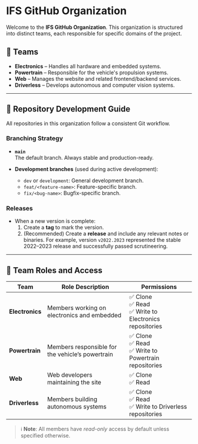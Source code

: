 # IFS GitHub Organization

Welcome to the **IFS GitHub Organization**. This organization is structured into distinct teams, each responsible for specific domains of the project.

## 🔧 Teams

- **Electronics** – Handles all hardware and embedded systems.
- **Powertrain** – Responsible for the vehicle's propulsion systems.
- **Web** – Manages the website and related frontend/backend services.
- **Driverless** – Develops autonomous and computer vision systems.

---

## 🚀 Repository Development Guide

All repositories in this organization follow a consistent Git workflow.

### Branching Strategy

- **`main`**  
  The default branch. Always stable and production-ready.

- **Development branches** (used during active development):
  - `dev` or `development`: General development branch.
  - `feat/<feature-name>`: Feature-specific branch.
  - `fix/<bug-name>`: Bugfix-specific branch.

### Releases

- When a new version is complete:
  1. Create a **tag** to mark the version.
  2. (Recommended) Create a **release** and include any relevant notes or binaries. For example, version `v2022.2023` represented the stable 2022–2023 release and successfully passed scrutineering.


---

## 👥 Team Roles and Access

| **Team**        | **Role Description**                             | **Permissions**                                                |
|-----------------|--------------------------------------------------|----------------------------------------------------------------|
| **Electronics** | Members working on electronics and embedded      | ✅ Clone<br>✅ Read<br>✅ Write to Electronics repositories     |
| **Powertrain**  | Members responsible for the vehicle’s powertrain | ✅ Clone<br>✅ Read<br>✅ Write to Powertrain repositories      |
| **Web**         | Web developers maintaining the site              | ✅ Clone<br>✅ Read                                             |
| **Driverless**  | Members building autonomous systems              | ✅ Clone<br>✅ Read<br>✅ Write to Driverless repositories      |

> ℹ️ **Note**: All members have *read-only* access by default unless specified otherwise.

